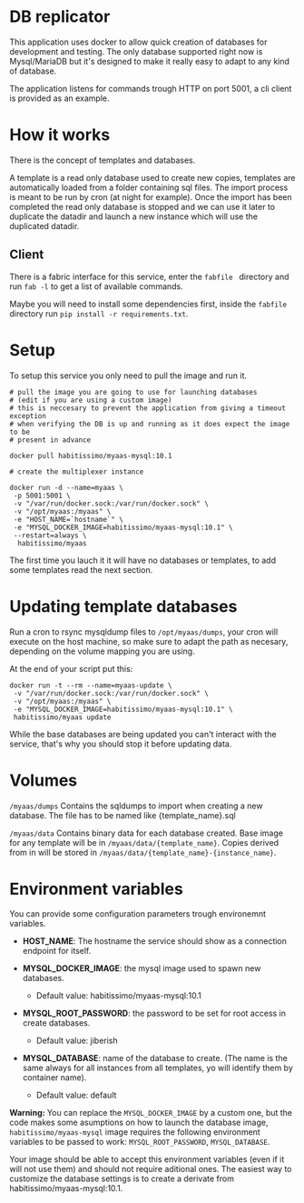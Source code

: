 # DB replicator

This application uses docker to allow quick creation of databases for development and testing. The only database supported right now is Mysql/MariaDB but it's designed to make it really easy to adapt to any kind of database.

The application listens for commands trough HTTP on port 5001, a cli client is provided as an example.

# How it works

There is the concept of templates and databases.

A template is a read only database used to create new copies, templates are automatically loaded from a folder containing sql files. The import process is meant to be run by cron (at night for example). Once the import has been completed the read only database is stopped and we can use it later to duplicate the datadir and launch a new instance which will use the duplicated datadir.

## Client

There is a fabric interface for this service, enter the `fabfile ` directory and run `fab -l` to get a list of available commands.

Maybe you will need to install some dependencies first, inside the `fabfile` directory run `pip install -r requirements.txt`.

# Setup

To setup this service you only need to pull the image and run it.

```
# pull the image you are going to use for launching databases
# (edit if you are using a custom image)
# this is neccesary to prevent the application from giving a timeout exception
# when verifying the DB is up and running as it does expect the image to be
# present in advance

docker pull habitissimo/myaas-mysql:10.1

# create the multiplexer instance

docker run -d --name=myaas \
 -p 5001:5001 \
 -v "/var/run/docker.sock:/var/run/docker.sock" \
 -v "/opt/myaas:/myaas" \
 -e "HOST_NAME=`hostname`" \
 -e "MYSQL_DOCKER_IMAGE=habitissimo/myaas-mysql:10.1" \
 --restart=always \
  habitissimo/myaas
```

The first time you lauch it it will have no databases or templates, to add some templates read the next section.

# Updating template databases

Run a cron to rsync mysqldump files to `/opt/myaas/dumps`, your cron will execute on the host machine, so make sure to adapt the path as necesary, depending on the volume mapping you are using.

At the end of your script put this:
```
docker run -t --rm --name=myaas-update \
 -v "/var/run/docker.sock:/var/run/docker.sock" \
 -v "/opt/myaas:/myaas" \
 -e "MYSQL_DOCKER_IMAGE=habitissimo/myaas-mysql:10.1" \
 habitissimo/myaas update
```

While the base databases are being updated you can't interact with the service, that's why you should stop it before updating data.

# Volumes

`/myaas/dumps`
  Contains the sqldumps to import when creating a new database. The file has to be named like {template_name}.sql

`/myaas/data`
  Contains binary data for each database created.
  Base image for any template will be in `/myaas/data/{template_name}`.
  Copies derived from in will be stored in `/myaas/data/{template_name}-{instance_name}`.

# Environment variables

You can provide some configuration parameters trough environemnt variables.

 * **HOST_NAME**: The hostname the service should show as a connection endpoint for itself.
 
 * **MYSQL_DOCKER_IMAGE**: the mysql image used to spawn new databases.
    * Default value: habitissimo/myaas-mysql:10.1
    
 * **MYSQL_ROOT_PASSWORD**: the password to be set for root access in create databases.
    * Default value: jiberish
    
 * **MYSQL_DATABASE**: name of the database to create. (The name is the same always for all instances from all templates, yo will identify them by container name).
    * Default value: default
     
**Warning:** You can replace the `MYSQL_DOCKER_IMAGE` by a custom one, but the code makes some asumptions on how to launch the database image, `habitissimo/myaas-mysql` image requires the following environment variables to be passed to work: `MYSQL_ROOT_PASSWORD`, `MYSQL_DATABASE`.

Your image should be able to accept this environment variables (even if it will not use them) and should not require aditional ones. The easiest way to customize the database settings is to create a derivate from habitissimo/myaas-mysql:10.1.
